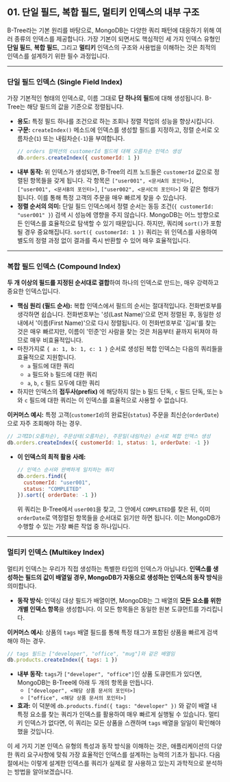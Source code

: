 ## 01\. 단일 필드, 복합 필드, 멀티키 인덱스의 내부 구조

B-Tree라는 기본 원리를 바탕으로, MongoDB는 다양한 쿼리 패턴에 대응하기 위해 여러 종류의 인덱스를 제공합니다. 가장 기본이 되면서도 핵심적인 세 가지 인덱스 유형인 **단일 필드**, **복합 필드**, 그리고 **멀티키** 인덱스의 구조와 사용법을 이해하는 것은 최적의 인덱스를 설계하기 위한 필수 과정입니다.

-----

### 단일 필드 인덱스 (Single Field Index)

가장 기본적인 형태의 인덱스로, 이름 그대로 **단 하나의 필드**에 대해 생성됩니다. B-Tree는 해당 필드의 값을 기준으로 정렬됩니다.

  * **용도:** 특정 필드 하나를 조건으로 하는 조회나 정렬 작업의 성능을 향상시킵니다.
  * **구문:** `createIndex()` 메소드에 인덱스를 생성할 필드를 지정하고, 정렬 순서로 오름차순(`1`) 또는 내림차순(`-1`)을 부여합니다.
    ```javascript
    // orders 컬렉션의 customerId 필드에 대해 오름차순 인덱스 생성
    db.orders.createIndex({ customerId: 1 })
    ```
  * **내부 동작:** 위 인덱스가 생성되면, B-Tree의 리프 노드들은 `customerId` 값으로 정렬된 항목들을 갖게 됩니다. 각 항목은 `["user001", <문서A의 포인터>]`, `["user001", <문서B의 포인터>]`, `["user002", <문서C의 포인터>]` 와 같은 형태가 됩니다. 이를 통해 특정 고객의 주문을 매우 빠르게 찾을 수 있습니다.
  * **정렬 순서의 의미:** 단일 필드 인덱스에서 정렬 순서는 동등 조건(`{ customerId: "user001" }`) 검색 시 성능에 영향을 주지 않습니다. MongoDB는 어느 방향으로든 인덱스를 효율적으로 탐색할 수 있기 때문입니다. 하지만, 쿼리에 `sort()`가 포함될 경우 중요해집니다. `sort({ customerId: 1 })` 쿼리는 위 인덱스를 사용하여 별도의 정렬 과정 없이 결과를 즉시 반환할 수 있어 매우 효율적입니다.

-----

### 복합 필드 인덱스 (Compound Index)

**두 개 이상의 필드를 지정된 순서대로 결합**하여 하나의 인덱스로 만드는, 매우 강력하고 중요한 인덱스입니다.

  * **핵심 원리 (필드 순서):** 복합 인덱스에서 필드의 순서는 절대적입니다. 전화번호부를 생각하면 쉽습니다. 전화번호부는 '성(Last Name)'으로 먼저 정렬된 후, 동일한 성 내에서 '이름(First Name)'으로 다시 정렬됩니다. 이 전화번호부로 '김씨'를 찾는 것은 매우 빠르지만, 이름이 '민준'인 사람을 찾는 것은 처음부터 끝까지 뒤져야 하므로 매우 비효율적입니다.
  * 마찬가지로 `{ a: 1, b: 1, c: 1 }` 순서로 생성된 복합 인덱스는 다음의 쿼리들을 효율적으로 지원합니다.
      * `a` 필드에 대한 쿼리
      * `a` 필드와 `b` 필드에 대한 쿼리
      * `a`, `b`, `c` 필드 모두에 대한 쿼리
  * 하지만 인덱스의 **접두사(prefix)** 에 해당하지 않는 `b` 필드 단독, `c` 필드 단독, 또는 `b`와 `c` 필드에 대한 쿼리는 이 인덱스를 효율적으로 사용할 수 없습니다.

**이커머스 예시:** 특정 고객(`customerId`)의 완료된(`status`) 주문을 최신순(`orderDate`)으로 자주 조회해야 하는 경우.

```javascript
// 고객ID(오름차순), 주문상태(오름차순), 주문일(내림차순) 순서로 복합 인덱스 생성
db.orders.createIndex({ customerId: 1, status: 1, orderDate: -1 })
```

  * **이 인덱스의 최적 활용 사례:**
    ```javascript
    // 인덱스 순서와 완벽하게 일치하는 쿼리
    db.orders.find({
      customerId: "user001",
      status: "COMPLETED"
    }).sort({ orderDate: -1 })
    ```
    위 쿼리는 B-Tree에서 `user001`을 찾고, 그 안에서 `COMPLETED`를 찾은 뒤, 이미 `orderDate`로 역정렬된 항목들을 순서대로 읽기만 하면 됩니다. 이는 MongoDB가 수행할 수 있는 가장 빠른 작업 중 하나입니다.

-----

### 멀티키 인덱스 (Multikey Index)

멀티키 인덱스는 우리가 직접 생성하는 특별한 타입의 인덱스가 아닙니다. **인덱스를 생성하는 필드의 값이 배열일 경우, MongoDB가 자동으로 생성하는 인덱스의 동작 방식**을 의미합니다.

  * **동작 방식:** 인덱싱 대상 필드가 배열이면, MongoDB는 그 배열의 **모든 요소를 위한 개별 인덱스 항목**을 생성합니다. 이 모든 항목들은 동일한 원본 도큐먼트를 가리킵니다.

**이커머스 예시:** 상품의 `tags` 배열 필드를 통해 특정 태그가 포함된 상품을 빠르게 검색해야 하는 경우.

```javascript
// tags 필드는 ["developer", "office", "mug"]와 같은 배열임
db.products.createIndex({ tags: 1 })
```

  * **내부 동작:** `tags`가 `["developer", "office"]`인 상품 도큐먼트가 있다면, MongoDB는 B-Tree에 아래 두 개의 항목을 만듭니다.
      * `["developer", <해당 상품 문서의 포인터>]`
      * `["office", <해당 상품 문서의 포인터>]`
  * **효과:** 이 덕분에 `db.products.find({ tags: "developer" })` 와 같이 배열 내 특정 요소를 찾는 쿼리가 인덱스를 활용하여 매우 빠르게 실행될 수 있습니다. 멀티키 인덱스가 없다면, 이 쿼리는 모든 상품을 스캔하며 `tags` 배열을 일일이 확인해야 했을 것입니다.

이 세 가지 기본 인덱스 유형의 특성과 동작 방식을 이해하는 것은, 애플리케이션의 다양한 쿼리 요구사항에 맞춰 가장 효율적인 인덱스를 설계하는 능력의 기초가 됩니다. 다음 절에서는 이렇게 설계한 인덱스를 쿼리가 실제로 잘 사용하고 있는지 과학적으로 분석하는 방법을 알아보겠습니다.